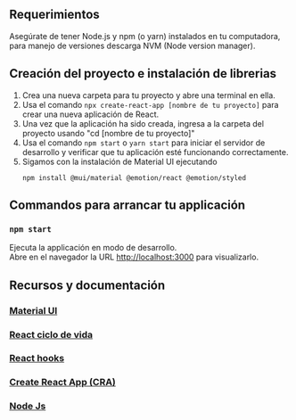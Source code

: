 ## Requerimientos
Asegúrate de tener Node.js y npm (o yarn) instalados en tu computadora, para manejo de versiones descarga NVM (Node version manager).

## Creación del proyecto e instalación de librerias
1. Crea una nueva carpeta para tu proyecto y abre una terminal en ella.
2. Usa el comando `npx create-react-app [nombre de tu proyecto]` para crear una nueva aplicación de React.
3. Una vez que la aplicación ha sido creada, ingresa a la carpeta del proyecto usando "cd [nombre de tu proyecto]"
4. Usa el comando `npm start` o `yarn start` para iniciar el servidor de desarrollo y verificar que tu aplicación esté funcionando correctamente.
5. Sigamos con la instalación de Material UI ejecutando 
    ```
    npm install @mui/material @emotion/react @emotion/styled
    ```

## Commandos para arrancar tu applicación
### `npm start`

Ejecuta la applicación en modo de desarrollo.\
Abre en el navegador la URL [http://localhost:3000](http://localhost:3000) para visualizarlo.


## Recursos y documentación
### [Material UI](https://mui.com/material-ui/getting-started/installation/)
### [React ciclo de vida](https://es.reactjs.org/docs/state-and-lifecycle.html)
### [React hooks](https://es.reactjs.org/docs/hooks-intro.html)
### [Create React App (CRA)](https://create-react-app.dev/docs/getting-started)
### [Node Js](https://nodejs.org/en/)